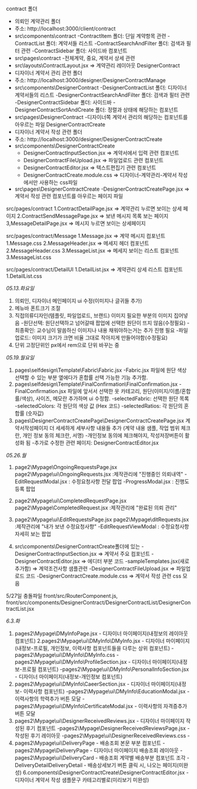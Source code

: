 contract 폴더
  - 의뢰인 계약관리 폴더
  - 주소: http://localhost:3000/client/contract
  - src\components\contract
      -ContractItem 폴더: 단일 계약항목 관련
      -ContractList 폴더: 계약서들 리스트
      -ContractSearchAndFilter 폴더: 검색과 필터 관련
      -ContractSidebar 폴더: 사이드바 컴포넌트
  - src\pages\contract
      -전체계약, 중요, 계약서 상세 관련 
  - src\layouts\ContractLayout.jsx => 계약관리 레이아웃
DesignerContract
  - 디자이너 계약서 관리 관련 폴더
  - 주소: http://localhost:3000/designer/DesignerContractManage
  - src\components\DesignerContract
      -DesignerContractList 폴더: 디자이너 계약서들의 리스트
      -DesignerContractSearchAndFilter 폴더: 검색과 필터 관련
      -DesignerContractSidebar 폴더: 사이드바
      -DesignerContractSortAndCreate 폴더: 정렬과 상태에 해당하는 컴포넌트
  - src\pages\DesignerContract
     -디자이너쪽 계약서 관리의 해당하는 컴포넌트를 아우르는 파일
DesignerContractCreate
  - 디자이너 계약서 작성 관련 폴더
  - 주소: http://localhost:3000/designer/DesignerContractCreate
  - src\components\DesignerContractCreate
      -  DesignerContractInputSection.jsx => 계약서에서 입력 관련 컴포넌트
      -  DesignerContractFileUpload.jsx => 파일업로드 관련 컴포넌트
      -  DesignerContractEditor.jsx => 텍스트편집기 관련 컴포넌트
      -  DesignerContractCreate.module.css => 디자이너-계약관리-계약서 작성에서만 사용하는 css파일
  - src\pages\DesignerContractCreate
      -DesignerContractCreatePage.jsx => 계약서 작성 관련 컴포넌트를 아우르는 페이지 파일 


src/pages/contract
1.ContractDetailPage.jsx => 계약관리 누르면 보이는 상세 페이지
2.ContractSendMessagePage.jsx => 보낸 메시지 목록 보는 페이지 
3,MessageDetailPage.jsx => 메시지 누르면 보이는 상세페이지

src/pages/contract/Message
1.Message.jsx => 계약 메시지 컴포넌트
1.Message.css
2.MessageHeader.jsx => 메세지 헤더 컴포넌트
2.MessageHeader.css
3.MessageList.jsx => 메세지 보이는 리스트 컴포넌트
3.MessageList.css

src/pages/contract/DetailUI
1.DetailList.jsx => 계약관리 상세 리스트 컴포넌트
1.DetailList.css


*05.13.화요일*
1. 의뢰인, 디자이너 메인페이지 ui 수정(이미지나 글귀들 추가)
2. 메뉴바 폰트크기 조절
3. 직접의류디자인(템플릿, 파일업로드, 브랜드) 이미지 필요한 부분의 이미지 집어넣음
  -원단선택: 원단선택하고 넘어갈때 팝업에 선택한 원단이 뜨지 않음(수정필요)
  -최종확인: 교수님이 말씀하신 이미지나 내용 채워야하는거는 추가 진행 필요
  -파일업로드: 이미지 크기가 크면 비율 그대로 작아지게 만들어야함(수정필요)
4. 단위 고정단위인 px에서 rem으로 단위 바꾸는 중

*05.19.월요일*
1. pages\selfdesign\Template\Fabric\Fabric.jsx 
   -Fabric.jsx 파일에 원단 색상 선택할 수 있는 부분 옆에다가 혼합률 선택 가능한 기능 추가함.
2. pages\selfdesign\Template\FinalConfirmation\FinalConfirmation.jsx
   -FinalConfirmation.jsx 파일에 앞서서 선택한 옷 카테고리, 원단(이미지/이름/혼합률/색상), 사이즈, 메모란 추가하며 ui 수정함.
  -selectedFabric: 선택한 원단 목록
  -selectedColors: 각 원단의 색상 값 (Hex 코드)
  -selectedRatios: 각 원단의 혼합률 (숫자값)
3. pages\DesignerContractCreatePage\\DesignerContractCreatePage.jsx
   계약서작성페이지 더 세세하게 세부사항 내용들 추가 (계약 내용 샘플, 작업 범위 체크란, 개인 정보 동의 체크란, 서명)
	-개인정보 동의에 체크해야지, 작성저장버튼이 활성화 됨
  -추가로 수정한 관련 페이지: DesignerContractEditor.jsx

*05.26.월*
1. page2\Mypage\OngoingRequestsPage.jsx
page2\Mypage\ui\OngoingRequests.jsx
 :제작관리에 "진행중인 의뢰내역"
-EditRequestModal.jsx : 수정요청사항 전달 팝업
-ProgressModal.jsx : 진행도 등록 팝업

2. page2\Mypage\ui\CompletedRequestPage.jsx
page2\Mypage\CompletedRequest.jsx
 :제작관리에 "완료된 의뢰 관리"

3. page2\Mypage\ui\EditRequestsPage.jsx
page2\Mypage\ditRequests.jsx
 :제작관리에 "내가 보낸 수정요청사항"
-EditRequestViewModal : 수정요청사항 자세히 보는 팝업

4. src\components\DesignerContractCreate폴더에 있는
-DesignerContractInputSection.jsx => 계약서 주요 컴포넌트
-DesignerContractEditor.jsx => 에디터 부분 코드
-sampleTemplates.jsx(새로 추가함) => 계약조건사항 샘플관련 
-DesignerContractFileUpload.jsx => 파일업로드 코드
-DesignerContractCreate.module.css => 계약서 작성 관련 css 모음

5/27일 충돌파일
front/src/RouterComponent.js,
front/src/components/DesignerContract/DesignerContractList/DesignerContractList.jsx

*6.3.화*
1. pages2\Mypage\DMyInfoPage.jsx - 디자이너 마이페이지(내정보의 레이아웃 컴포넌트)
2.pages2\Mypage\ui\DMyInfo\DMyInfo.jsx - 디자이너 마이페이지(내정보-프로필, 개인정보, 이력사항 컴포넌트들을 다루는 상위 컴포넌트)
-pages2\Mypage\ui\DMyInfo\DMyInfo.css
-pages2\Mypage\ui\DMyInfo\ProfileSection.jsx - 디자이너 마이페이지(내정보-프로필 컴포넌트)
-pages2\Mypage\ui\DMyInfo\PersonalInfoSection.jsx - 디자이너 마이페이지(내정보-개인정보 컴포넌트)
3. pages2\Mypage\ui\DMyInfo\CaeerSection.jsx - 디자이너 마이페이지(내정보- 이력사항 컴포넌트)
-pages2\Mypage\ui\DMyInfo\EducationModal.jsx - 이력사항의 학력추가 버튼 모달
-pages2\Mypage\ui\DMyInfo\CertificateModal.jsx - 이력사항의 자격증추가 버튼 모달 
4. pages2\Mypage\ui\DesignerReceivedReviews.jsx - 디자이너 마이페이지 작성된 후기 컴포넌트
-pages2\Mypage\DesignerReceivedReviewsPage.jsx - 작성된 후기 레이아웃
-pages2\Mypage\ui\DesignerReceivedReviews.css - 
5. pages2\Mypage\ui\DeliveryPage - 배송조회 본문 부분 컴포넌트
-pages2\Mypage\DeliveryPage - 디자이너 마이페이지 배송조회 레이아웃
-pages2\Mypage\ui\DeliveryCard - 배송조회 계약별 배송부분 컴포넌트 조각
-DeliveryDetailDeliveryDetail - 배송상세보기 버튼 클릭 시, 나오는 페이지(미완성)
6.components\DesignerContractCreate\DesignerContractEditor.jsx - 디자이너 계약서 작성 샘플문구 카테고리별로(미리보기 미완성)

